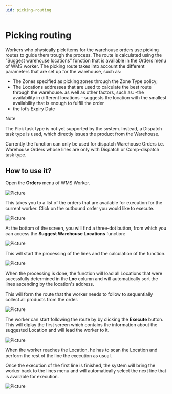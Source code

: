 ```yaml
---
uid: picking-routing
---
```


# Picking routing
Workers who physically pick items for the warehouse orders use picking routes to guide them trough the process.
The route is calculated using the “Suggest warehouse locations” function that is available in the Orders menu of WMS worker. The picking route takes into account the different parameters that are set up for the warehouse, such as:
- The Zones specified as picking zones through the Zone Type policy;
- The Locations addresses that are used to calculate the best route through the warehouse.
as well as other factors, such as:
-the availability in different locations – suggests the location with the smallest availability that is enough to fulfill the order
- the lot’s Expiry Date

> [!NOTE]
> The Pick task type is not yet supported by the system. Instead, a Dispatch task type is used, which directly issues the product from the Warehousе.

Currently the function can only be used for dispatch Warehouse Orders i.e. Warehouse Orders whose lines are only with Dispatch or Comp-dispatch task type.


## How to use it?

Open the **Orders** menu of WMS Worker.

![Picture](pictures/orders.png)
 
This takes you to a list of the orders that are available for execution for the current worker.
Click on the outbound order you would like to execute.

![Picture](pictures/open-order.png)
 
At the bottom of the screen, you will find a three-dot button, from which you can access the **Suggest Warehouse Locations** function:

![Picture](pictures/suggest-locations.png)

This will start the processing of the lines and the calculation of the function.

![Picture](pictures/processing.png)

When the processing is done, the function will load all Locations that were sucessfully determined in the **Loc** column and will automatically sort the lines ascending by the location's address. 

This  will form the route that the worker needs to follow to sequentially collect all products from the order.

![Picture](pictures/location.png)

The worker can start following the route by by clicking the **Execute** button. This will diplay the first screen which contains the information about the suggested Location and will lead the worker to it.

![Picture](pictures/execute-order.png)

When the worker reaches the Location, he has to scan the Location and perform the rest of the line the execution as usual. 

Once the execution of the first line is finished, the system will bring the worker back to the lines menu and will automatically select the next line that is available for execution.

![Picture](pictures/next-line.png)


 
